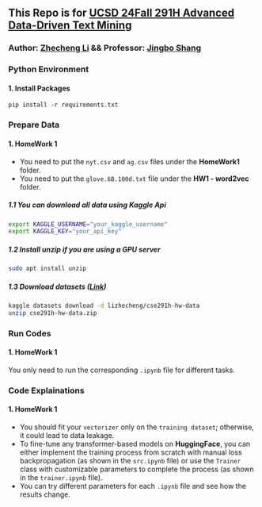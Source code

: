 ## This Repo is for [UCSD 24Fall 291H Advanced Data-Driven Text Mining](https://shangjingbo1226.github.io/teaching/2024-fall-CSE291-DSC253-TM)
### Author: [Zhecheng Li](https://github.com/Lizhecheng02) && Professor: [Jingbo Shang](https://shangjingbo1226.github.io/)

### Python Environment

#### 1. Install Packages

```b
pip install -r requirements.txt
```

### Prepare Data
#### 1. HomeWork 1

- You need to put the ``nyt.csv`` and ``ag.csv`` files under the **HomeWork1** folder.
- You need to put the ``glove.6B.100d.txt`` file under the **HW1 - word2vec** folder.

##### 1.1 You can download all data using Kaggle Api

```bash
export KAGGLE_USERNAME="your_kaggle_username"
export KAGGLE_KEY="your_api_key"
```

##### 1.2 Install unzip if you are using a GPU server

```bash
sudo apt install unzip
```

##### 1.3 Download datasets ([Link](https://kaggle.com/datasets/c4ada776d9cc4c0af88e420adf09b106c2ef1beb220e12c15c9ad1b9bc4917cb))

```bash
kaggle datasets download -d lizhecheng/cse291h-hw-data
unzip cse291h-hw-data.zip
```

### Run Codes
#### 1. HomeWork 1

You only need to run the corresponding ``.ipynb`` file for different tasks.

### Code Explainations
#### 1. HomeWork 1
- You should fit your `vectorizer` only on the ``training dataset``; otherwise, it could lead to data leakage.
- To fine-tune any transformer-based models on **HuggingFace**, you can either implement the training process from scratch with manual loss backpropagation (as shown in the `src.ipynb` file) or use the `Trainer` class with customizable parameters to complete the process (as shown in the `trainer.ipynb` file).
- You can try different parameters for each ``.ipynb`` file and see how the results change.
